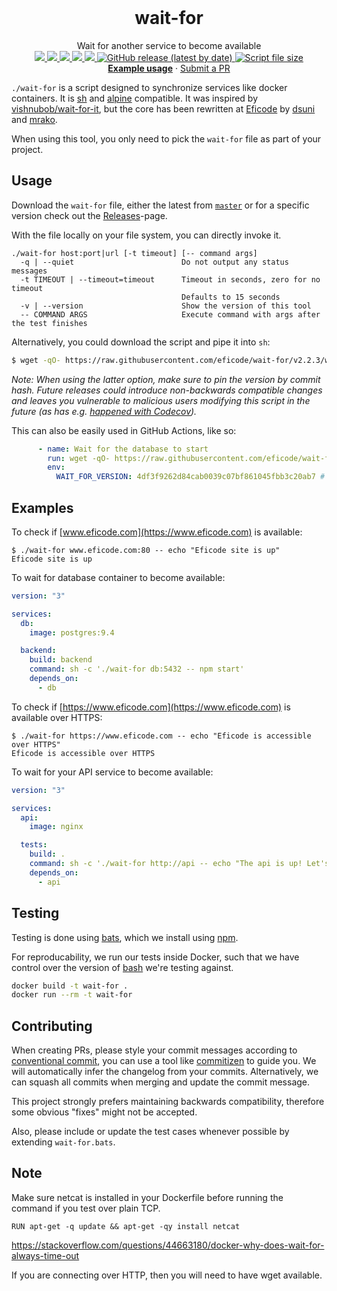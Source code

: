 <br />
<h1 align="center">wait-for</h3>

<p align="center">

  <p align="center">
     Wait for another service to become available
  <br/>

  <a href="https://github.com/Eficode/wait-for/graphs/contributors">
  <img src="https://img.shields.io/github/contributors/Eficode/wait-for.svg?style=flat-square">
  </a>
  <a href="https://github.com/Eficode/wait-for/network/members">
  <img src="https://img.shields.io/github/forks/Eficode/wait-for.svg?style=flat-square">
  </a>
  <a href="https://github.com/Eficode/wait-for/stargazers">
  <img src="https://img.shields.io/github/stars/Eficode/wait-for.svg?style=flat-square">
  </a>
  <a href="https://github.com/Eficode/wait-for/blob/master/LICENSE.txt">
  <img src="https://img.shields.io/github/license/Eficode/wait-for.svg?style=flat-square">
  </a> 
  <a href="https://github.com/Eficode/wait-for/actions">
  <img src="https://img.shields.io/github/workflow/status/Eficode/wait-for/Test?style=flat-square&logo=github%20actions">
  </a> 
  <a href="https://github.com/Eficode/wait-for/releases">
  <img alt="GitHub release (latest by date)" src="https://img.shields.io/github/v/release/Eficode/wait-for?style=flat-square">
  </a>
  <a href="https://github.com/Eficode/wait-for/releases">
  <img alt="Script file size" src="https://img.shields.io/github/size/eficode/wait-for/wait-for?style=flat-square&color=green">
  </a>
  <br/>
  <a href="https://github.com/eficode/wait-for#examples"><strong>Example usage</strong></a>
  ·
  <a href="https://github.com/Eficode/wait-for/pulls">Submit a PR</a>
  </p>
</p>

`./wait-for` is a script designed to synchronize services like docker containers. It is [sh](https://en.wikipedia.org/wiki/Bourne_shell) and [alpine](https://alpinelinux.org/) compatible. It was inspired by [vishnubob/wait-for-it](https://github.com/vishnubob/wait-for-it), but the core has been rewritten at [Eficode](http://eficode.com/) by [dsuni](https://github.com/dsuni) and [mrako](https://github.com/mrako).

When using this tool, you only need to pick the `wait-for` file as part of your project.

## Usage

Download the `wait-for` file, either the latest from [`master`](https://raw.githubusercontent.com/eficode/wait-for/master/wait-for) or for a specific version check out the [Releases](https://github.com/eficode/wait-for/releases)-page.

With the file locally on your file system, you can directly invoke it.

```
./wait-for host:port|url [-t timeout] [-- command args]
  -q | --quiet                        Do not output any status messages
  -t TIMEOUT | --timeout=timeout      Timeout in seconds, zero for no timeout
                                      Defaults to 15 seconds
  -v | --version                      Show the version of this tool
  -- COMMAND ARGS                     Execute command with args after the test finishes
```

Alternatively, you could download the script and pipe it into `sh`:

```sh
$ wget -qO- https://raw.githubusercontent.com/eficode/wait-for/v2.2.3/wait-for | sh -s -- google.com:80 -- echo success
```

_Note: When using the latter option, make sure to pin the version by commit hash. Future releases could introduce non-backwards compatible changes and leaves you vulnerable to malicious users modifying this script in the future (as has e.g. [happened with Codecov](https://about.codecov.io/security-update/))._

This can also be easily used in GitHub Actions, like so:

```yaml
      - name: Wait for the database to start
        run: wget -qO- https://raw.githubusercontent.com/eficode/wait-for/$WAIT_FOR_VERSION/wait-for | sh -s -- localhost:5132 -- echo "Database is up"
        env:
          WAIT_FOR_VERSION: 4df3f9262d84cab0039c07bf861045fbb3c20ab7 # v2.2.3
```

## Examples

To check if [www.eficode.com](https://www.eficode.com) is available:

```
$ ./wait-for www.eficode.com:80 -- echo "Eficode site is up"
Eficode site is up
```

To wait for database container to become available:

```yml
version: "3"

services:
  db:
    image: postgres:9.4

  backend:
    build: backend
    command: sh -c './wait-for db:5432 -- npm start'
    depends_on:
      - db
```

To check if [https://www.eficode.com](https://www.eficode.com) is available over HTTPS:

```
$ ./wait-for https://www.eficode.com -- echo "Eficode is accessible over HTTPS"
Eficode is accessible over HTTPS
```

To wait for your API service to become available:

```yml
version: "3"

services:
  api:
    image: nginx

  tests:
    build: .
    command: sh -c './wait-for http://api -- echo "The api is up! Let's use it"'
    depends_on:
      - api
```

## Testing

Testing is done using [bats](https://github.com/bats-core/bats-core), which we install using [npm](https://docs.npmjs.com/downloading-and-installing-node-js-and-npm). 

For reproducability, we run our tests inside Docker, such that we have control over the version of [bash](<https://en.wikipedia.org/wiki/Bash_(Unix_shell)>) we're testing against.

```bash
docker build -t wait-for .
docker run --rm -t wait-for
```

## Contributing

When creating PRs, please style your commit messages according to [conventional commit](https://www.conventionalcommits.org/en/v1.0.0/), you can use a tool like [commitizen](https://github.com/commitizen/cz-cli) to guide you. We will automatically infer the changelog from your commits. Alternatively, we can squash all commits when merging and update the commit message.

This project strongly prefers maintaining backwards compatibility, therefore some obvious "fixes" might not be accepted.

Also, please include or update the test cases whenever possible by extending `wait-for.bats`.

## Note

Make sure netcat is installed in your Dockerfile before running the command if you test over plain TCP.

```
RUN apt-get -q update && apt-get -qy install netcat
```

https://stackoverflow.com/questions/44663180/docker-why-does-wait-for-always-time-out

If you are connecting over HTTP, then you will need to have wget available.
